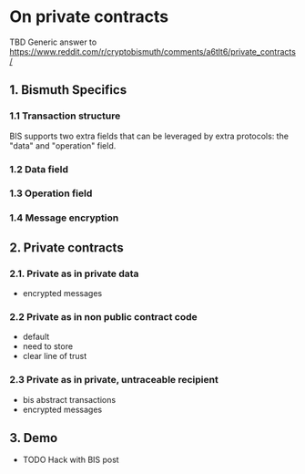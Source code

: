 # On private contracts

TBD
Generic answer to https://www.reddit.com/r/cryptobismuth/comments/a6tlt6/private_contracts/

## 1. Bismuth Specifics

### 1.1 Transaction structure

BIS supports two extra fields that can be leveraged by extra protocols: the "data" and "operation" field.

### 1.2 Data field

### 1.3 Operation field

### 1.4 Message encryption

## 2. Private contracts

### 2.1. Private as in private data

- encrypted messages

### 2.2 Private as in non public contract code

- default
- need to store
- clear line of trust

### 2.3 Private as in private, untraceable recipient

- bis abstract transactions
- encrypted messages

## 3. Demo

- TODO Hack with BIS post

